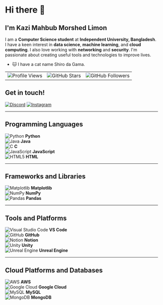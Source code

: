 # Hi there 👋

<!--
**mahbublimon/mahbublimon** is a ✨ _special_ ✨ repository because its `README.md` (this file) appears on your GitHub profile.
-->

## I'm Kazi Mahbub Morshed Limon
I am a **Computer Science student** at **Independent University, Bangladesh**. I have a keen interest in **data science**, **machine learning**, and **cloud computing**. I also love working with **networking** and **security**. I'm passionate about creating useful tools and technologies to improve lives.

- :cat: I have a cat name Shiro da Gama.

<table>
  <tr>
    <td align="center">
      <img src="https://komarev.com/ghpvc/?username=mahbublimon&style=for-the-badge" alt="Profile Views" />
    </td>
    <td align="center">
      <img src="https://img.shields.io/github/stars/mahbublimon?style=for-the-badge" alt="GitHub Stars" />
    </td>
    <td align="center">
      <img src="https://img.shields.io/github/followers/mahbublimon?style=for-the-badge" alt="GitHub Followers" />
    </td>
  </tr>
</table>

## Get in touch!

[![Discord](https://img.shields.io/badge/Discord-7289DA?style=for-the-badge&logo=discord&logoColor=white)](https://discord.com/users/1083961986427125831)
[![Instagram](https://img.shields.io/badge/Instagram-E4405F?style=for-the-badge&logo=instagram&logoColor=white)](https://www.instagram.com/_mahbublimon)

---

## Programming Languages

![Python](https://cdn.jsdelivr.net/gh/devicons/devicon/icons/python/python-original.svg) **Python**  
![Java](https://cdn.jsdelivr.net/gh/devicons/devicon/icons/java/java-original.svg) **Java**  
![C](https://cdn.jsdelivr.net/gh/devicons/devicon/icons/c/c-original.svg) **C**  
![JavaScript](https://cdn.jsdelivr.net/gh/devicons/devicon/icons/javascript/javascript-original.svg) **JavaScript**  
![HTML5](https://cdn.jsdelivr.net/gh/devicons/devicon/icons/html5/html5-original.svg) **HTML**

---

## Frameworks and Libraries

![Matplotlib](https://cdn.jsdelivr.net/gh/devicons/devicon/icons/matplotlib/matplotlib-original.svg) **Matplotlib**  
![NumPy](https://cdn.jsdelivr.net/gh/devicons/devicon/icons/numpy/numpy-original.svg) **NumPy**  
![Pandas](https://cdn.jsdelivr.net/gh/devicons/devicon/icons/pandas/pandas-original.svg) **Pandas**

---

## Tools and Platforms

![Visual Studio Code](https://cdn.jsdelivr.net/gh/devicons/devicon/icons/vscode/vscode-original.svg) **VS Code**  
![GitHub](https://cdn.jsdelivr.net/gh/devicons/devicon/icons/github/github-original.svg) **GitHub**  
![Notion](https://cdn.jsdelivr.net/gh/devicons/devicon/icons/notion/notion-original.svg) **Notion**  
![Unity](https://cdn.jsdelivr.net/gh/devicons/devicon/icons/unity/unity-original.svg) **Unity**  
![Unreal Engine](https://cdn.jsdelivr.net/gh/devicons/devicon/icons/unrealengine/unrealengine-original.svg) **Unreal Engine**

---

## Cloud Platforms and Databases

![AWS](https://cdn.jsdelivr.net/gh/devicons/devicon/icons/aws/aws-original.svg) **AWS**  
![Google Cloud](https://cdn.jsdelivr.net/gh/devicons/devicon/icons/googlecloud/googlecloud-original.svg) **Google Cloud**  
![MySQL](https://cdn.jsdelivr.net/gh/devicons/devicon/icons/mysql/mysql-original.svg) **MySQL**  
![MongoDB](https://cdn.jsdelivr.net/gh/devicons/devicon/icons/mongodb/mongodb-original.svg) **MongoDB**

